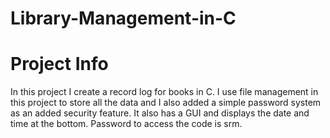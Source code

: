 # Library-Management-in-C

# Project Info
In this project I create a record log for books in C. I use file management in this project to store all the data and I also added a simple password system as an added security feature. It also has a GUI and displays the date and time at the bottom. Password to access the code is srm.
